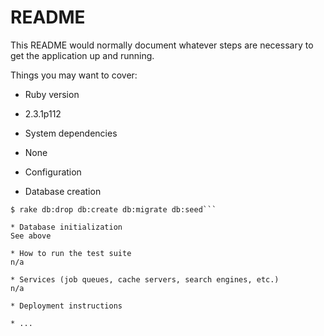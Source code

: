 # README

This README would normally document whatever steps are necessary to get the
application up and running.

Things you may want to cover:

* Ruby version
 *  2.3.1p112 

* System dependencies
 * None  

* Configuration

* Database creation
```$ bundle install
$ rake db:drop db:create db:migrate db:seed```

* Database initialization
See above

* How to run the test suite
n/a

* Services (job queues, cache servers, search engines, etc.)
n/a

* Deployment instructions

* ...
